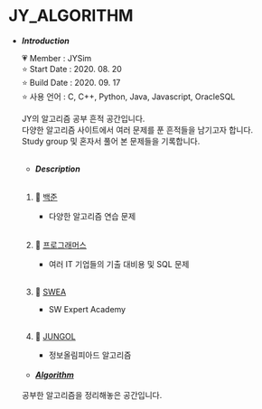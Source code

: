 # JY_ALGORITHM

- ***Introduction***

    💗 Member : JYSim<br>
    ⭐ Start Date : 2020. 08. 20<br>
    ⭐ Build Date : 2020. 09. 17<br>
    ⭐ 사용 언어 : C, C++, Python, Java, Javascript, OracleSQL<br>
    
    JY의 알고리즘 공부 흔적 공간입니다.<br>
    다양한 알고리즘 사이트에서 여러 문제를 푼 흔적들을 남기고자 합니다.<br>
    Study group 및 혼자서 풀어 본 문제들을 기록합니다.<br>
    <br>

    - ***Description***
    <br>
    
    1. 🌱 [백준](baekjoon/README.md)<br>
       - 다양한 알고리즘 연습 문제<br><br>
       <!-- - Like_Seal_Study 모임, 잭프로트 소모임, 농주모 소모임, ming9 study 모임, CodingStudy_with_python 을 통한 문제 풀이들을 기록합니다.<br> -->
          
    2. 🌱 [프로그래머스](programmers/README.md)<br>
       - 여러 IT 기업들의 기출 대비용 및 SQL 문제<br><br>

    3. 🌱 [SWEA](SWEA/README.md)<br>
       - SW Expert Academy<br><br>

    4. 🌱 [JUNGOL](jungol/README.md)<br>
       - 정보올림피아드 알고리즘<br><br>


    - [***Algorithm***](https://github.com/Jiyooung/How_to_Use/blob/main/Algorithm/README.md)
    <br>
    공부한 알고리즘을 정리해놓은 공간입니다.<br>
    
